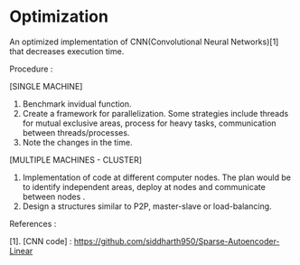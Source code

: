 # Optimization

An optimized implementation of CNN(Convolutional Neural Networks)[1] that decreases execution time.

Procedure : 


[SINGLE MACHINE]

1. Benchmark invidual function. 
2. Create a framework for parallelization. Some strategies include threads for mutual exclusive areas, process for heavy tasks, communication between threads/processes.
3. Note the changes in the time.


[MULTIPLE MACHINES - CLUSTER]

1. Implementation of code at different computer nodes. The plan would be to identify independent areas, deploy at nodes and communicate between nodes .
2. Design a structures similar to P2P, master-slave or load-balancing. 


References : 

[1].  [CNN code] : https://github.com/siddharth950/Sparse-Autoencoder-Linear

